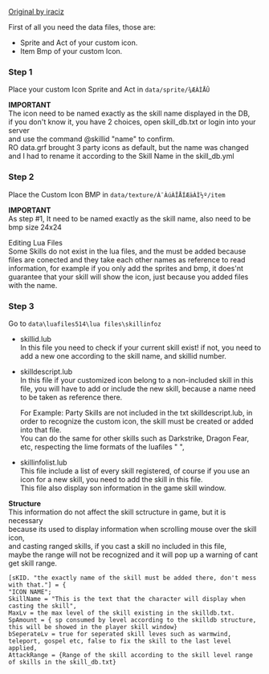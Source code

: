 [Original by iraciz](https://rathena.org/board/topic/97954-guide-adding-custom-icons-to-skills/#comment-268363)

First of all you need the data files, those are:

* Sprite and Act of your custom icon.
* Item Bmp of your custom Icon.

### Step 1
Place your custom Icon Sprite and Act in `data/sprite/¾ÆÀÌÅÛ`  

**IMPORTANT**  
The icon need to be named exactly as the skill name displayed in the DB,  
if you don't know it, you have 2 choices, open skill_db.txt or login into your server  
and use the command @skillid "name" to confirm.  
RO data.grf brought 3 party icons as default, but the name was changed and I had to rename it according to the Skill Name in the skill_db.yml

### Step 2
Place the Custom Icon BMP in `data/texture/À¯ÀúÀÎÅÍÆäÀÌ½º/item`  

**IMPORTANT**  
As step #1, It need to be named exactly as the skill name, also need to be bmp size 24x24  

Editing Lua Files  
Some Skills do not exist in the lua files, and the must be added because files are conected and they take each other names as reference to read information, for example if you only add the sprites and bmp, it does'nt guarantee that your skill will show the icon, just because you added files with the name.

### Step 3
Go to `data\luafiles514\lua files\skillinfoz`

* skillid.lub  
  In this file you need to check if your current skill exist! if not, you need to add a new one according to the skill name, and skillid number.
* skilldescript.lub  
  In this file if your customized icon belong to a non-included skill in this file, you will have to add or include the new skill, because a name need to be taken as reference there.

	For Example: Party Skills are not included in the txt skilldescript.lub, in order to recognize the custom icon, the skill must be created or added into that file.  
	You can do the same for other skills such as Darkstrike, Dragon Fear, etc, respecting the lime formats of the luafiles " ",

* skillinfolist.lub  
  This file include a list of every skill registered, of course if you use an icon for a new skill, you need to add the skill in this file.  
  This file also display son information in the game skill window.

**Structure**  
This information do not affect the skill sctructure in game, but it is necessary  
because its used to display information when scrolling mouse over the skill icon,  
and casting ranged skills, if you cast a skill no included in this file,  
maybe the range will not be recognized and it will pop up a warning of cant get skill range. 

```
[sKID. "the exactly name of the skill must be added there, don't mess with that."] = {  
"ICON NAME";  
SkillName = "This is the text that the character will display when casting the skill",  
MaxLv = the max level of the skill existing in the skilldb.txt.  
SpAmount = { sp consumed by level according to the skilldb structure, this will be showed in the player skill window}  
bSeperateLv = true for seperated skill leves such as warmwind, teleport, gospel etc, false to fix the skill to the last level applied,  
AttackRange = {Range of the skill according to the skill level range of skills in the skill_db.txt}  
```